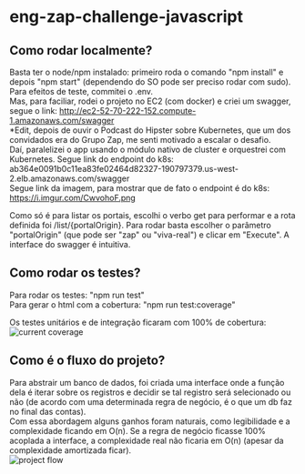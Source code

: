 # eng-zap-challenge-javascript

## Como rodar localmente?
Basta ter o node/npm instalado: primeiro roda o comando "npm install" e depois "npm start" (dependendo do SO pode ser preciso rodar com sudo). Para efeitos de teste, commitei o .env.  
Mas, para faciliar, rodei o projeto no EC2 (com docker) e criei um swagger, segue o link: http://ec2-52-70-222-152.compute-1.amazonaws.com/swagger  
*Edit, depois de ouvir o Podcast do Hipster sobre Kubernetes, que um dos convidados era do Grupo Zap, me senti motivado a escalar o desafio.  
Daí, paralelizei o app usando o módulo nativo de cluster e orquestrei com Kubernetes.
Segue link do endpoint do k8s: ab364e0091b0c11ea83fe02464d82327-190797379.us-west-2.elb.amazonaws.com/swagger  
Segue link da imagem, para mostrar que de fato o endpoint é do k8s: https://i.imgur.com/CwvohoF.png

Como só é para listar os portais, escolhi o verbo get para performar e a rota definida foi /list/{portalOrigin}. Para rodar basta escolher o parâmetro "portalOrigin" (que pode ser "zap" ou "viva-real") e clicar em "Execute". A interface do swagger é intuitiva.

## Como rodar os testes?
Para rodar os testes: "npm run test"  
Para gerar o html com a cobertura: "npm run test:coverage"  
  
Os testes unitários e de integração ficaram com 100% de cobertura:  
![current coverage](https://i.ibb.co/dtctWRj/Screenshot-from-2019-12-09-03-40-58.png)

## Como é o fluxo do projeto?
Para abstrair um banco de dados, foi criada uma interface onde a função dela é iterar sobre os registros e decidir se tal registro será selecionado ou não (de acordo com uma determinada regra de negócio, é o que um db faz no final das contas).  
Com essa abordagem alguns ganhos foram naturais, como legibilidade e a complexidade ficando em O(n). Se a regra de negócio ficasse 100% acoplada a interface, a complexidade real não ficaria em O(n) (apesar da complexidade amortizada ficar).  
![project flow](https://i.ibb.co/cQMCLvq/Screenshot-from-2019-12-09-03-28-13.png)

